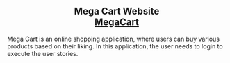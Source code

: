 <h2 align="center">
  Mega Cart Website <br/>
  <a href="https://megacart.netlify.app/" target="_blank">MegaCart</a>
</h2>
Mega Cart is an online shopping application, where users can buy various products based on their liking. In this application, the user needs to login to execute the user stories.
